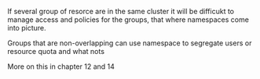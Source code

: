 If several group of resorce are in the same cluster it will be difficukt to manage access and policies for the groups, that where namespaces come into picture.

Groups that are non-overlapping can use namespace to segregate users or resource quota and what nots

More on this in chapter 12 and 14

